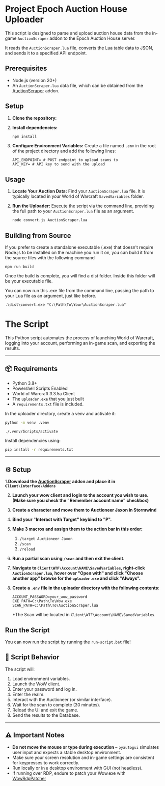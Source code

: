 # Project Epoch Auction House Uploader

This script is designed to parse and upload auction house data from the in-game `AuctionScraper` addon to the Epoch Auction House server.

It reads the `AuctionScraper.lua` file, converts the Lua table data to JSON, and sends it to a specified API endpoint.

## Prerequisites

  * Node.js (version 20+)
  * An `AuctionScraper.lua` data file, which can be obtained from the [AuctionScraper](https://github.com/epoch-gold/AuctionScraper) addon.

## Setup

1.  **Clone the repository:**

2.  **Install dependencies:**

    ```bash
    npm install
    ```

3.  **Configure Environment Variables:**
    Create a file named `.env` in the root of the project directory and add the following lines:

    ```env
    API_ENDPOINT= # POST endpoint to upload scans to
    API_KEY= # API key to send with the upload
    ```

## Usage

1.  **Locate Your Auction Data:**
    Find your `AuctionScraper.lua` file. It is typically located in your World of Warcraft `SavedVariables` folder.

2.  **Run the Uploader:**
    Execute the script via the command line, providing the full path to your `AuctionScraper.lua` file as an argument.

    ```bash
    node convert.js AuctionScraper.lua
    ```

## Building from Source
If you prefer to create a standalone executable (.exe) that doesn't require Node.js to be installed on the machine you run it on, you can build it from the source files with the following command

    npm run build

Once the build is complete, you will find a dist folder. Inside this folder will be your executable file.

You can now run this .exe file from the command line, passing the path to your Lua file as an argument, just like before.

    .\dist\convert.exe "C:\Path\To\Your\AuctionScraper.lua"

# The Script

This Python script automates the process of launching World of Warcraft, logging into your account, performing an in-game scan, and exporting the results.

---

## 📦 Requirements

* Python 3.8+
* Powershell Scripts Enabled
* World of Warcraft 3.3.5a Client
* The `uploader.exe` that you just built
* A `requirements.txt` file is included.

In the uploader directory, create a venv and activate it:

   ```bash
   python -m venv .venv
   ```
   ```bash
   ./.venv/Scripts/activate
   ```
   
Install dependencies using:

   ```bash
   pip install -r requirements.txt
   ```

---

## ⚙️ Setup

1.**Download the [AuctionScraper](https://github.com/epoch-gold/AuctionScraper) addon and place it in ```Client\Interface\Addons```**

2. **Launch your wow client and login to the account you wish to use. (Make sure you check the "Remember account name" checkbox)**

3. **Create a character and move them to Auctioneer Jaxon in Stormwind**

4. **Bind your "Interact with Target" keybind to "P".**

5. **Make 3 macros and assign them to the action bar in this order:**
   1. ```/target Auctioneer Jaxon```
   2. ```/scan```
   3. ```/reload```

6. **Run a partial scan using ```/scan``` and then exit the client.**

7. **Navigate to ```Client\WTF\Account\NAME\SavedVariables```, right-click ```AuctionScraper.lua```, hover over "Open with" and click "Choose another app" browse for the ```uploader.exe``` and click "Always".**

8. **Create a `.env` file in the uploader directory with the following contents:**

   ```dotenv
   ACCOUNT_PASSWORD=your_wow_password
   EXE_PATH=C:\Path\To\Wow.exe
   SCAN_PATH=C:\Path\To\AuctionScraper.lua
   ```
   *The Scan will be located in ```Client\WTF\Account\NAME\SavedVariables```.

## Run the Script
You can now run the script by running the ```run-script.bat``` file!

## 📝 Script Behavior

The script will:

1. Load environment variables.
2. Launch the WoW client.
3. Enter your password and log in.
4. Enter the realm.
5. Interact with the Auctioneer (or similar interface).
6. Wait for the scan to complete (30 minutes).
7. Reload the UI and exit the game.
8. Send the results to the Database.

---

## ⚠️ Important Notes

* **Do not move the mouse or type during execution** – `pyautogui` simulates user input and expects a stable desktop environment.
* Make sure your screen resolution and in-game settings are consistent for keypresses to work correctly.
* Run locally or in a desktop environment with GUI (not headless).
* If running over RDP, endure to patch your Wow.exe with [WowRdpPatcher](https://github.com/Jnnshschl/WowRdpPatcher)

